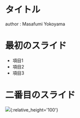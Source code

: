 # タイトル

author
:   Masafumi Yokoyama

# 最初のスライド

* 項目1
* 項目2
* 項目3

# 二番目のスライド

![](https://raw.github.com/rabbit-shocker/rabbit/master/sample/lavie.png){:relative_height='100'}
